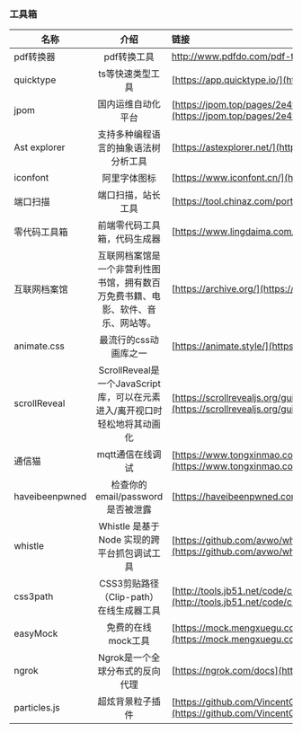 ### 工具箱 


| 名称        |      介绍      |  链接 |
| ------------- | :-----------: | :---- |
| pdf转换器      | pdf转换工具 | http://www.pdfdo.com/pdf-to-image.aspx |
| quicktype      |   ts等快速类型工具   |   [https://app.quicktype.io/](https://app.quicktype.io/) |
| jpom |   国内运维自动化平台    |    [https://jpom.top/pages/2e4ffc/](https://jpom.top/pages/2e4ffc/) |
| Ast explorer |   支持多种编程语言的抽象语法树分析工具   |    [https://astexplorer.net/](https://astexplorer.net/) |
| iconfont |   阿里字体图标    |    [https://www.iconfont.cn/](https://www.iconfont.cn/) |
| 端口扫描 |   端口扫描，站长工具    |    [https://tool.chinaz.com/port/](https://tool.chinaz.com/port/) |
| 零代码工具箱 |   前端零代码工具箱，代码生成器    |    [https://www.lingdaima.com/](https://www.lingdaima.com/) |
| 互联网档案馆 |   互联网档案馆是一个非营利性图书馆，拥有数百万免费书籍、电影、软件、音乐、网站等。    |    [https://archive.org/](https://archive.org/) |
| animate.css |   最流行的css动画库之一   |    [https://animate.style/](https://animate.style/) |
| scrollReveal |   ScrollReveal是一个JavaScript库，可以在元素进入/离开视口时轻松地将其动画化    |    [https://scrollrevealjs.org/guide/hello-world.html](https://scrollrevealjs.org/guide/hello-world.html) |
| 通信猫 |   mqtt通信在线调试    |    [https://www.tongxinmao.com/txm/webmqtt.php#collapseOnet](https://www.tongxinmao.com/txm/webmqtt.php#collapseOnet) |
| haveibeenpwned |   检查你的email/password是否被泄露    |    [https://haveibeenpwned.com/](https://haveibeenpwned.com/) |
| whistle |   Whistle 是基于 Node 实现的跨平台抓包调试工具    |    [https://github.com/avwo/whistle](https://github.com/avwo/whistle) |
| css3path |   CSS3剪贴路径（Clip-path）在线生成器工具    |    [http://tools.jb51.net/code/css3path](http://tools.jb51.net/code/css3path) |
| easyMock |   免费的在线mock工具    |    [https://mock.mengxuegu.com/login](https://mock.mengxuegu.com/login) |
| ngrok |   Ngrok是一个全球分布式的反向代理    |    [https://ngrok.com/docs](https://ngrok.com/docs) |
| particles.js |   超炫背景粒子插件    |    [https://github.com/VincentGarreau/particles.js](https://github.com/VincentGarreau/particles.js) |


 